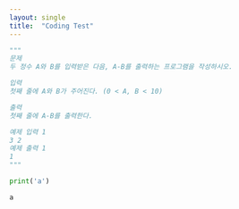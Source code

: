 ```yaml
---
layout: single
title:  "Coding Test"
---
```


```python
"""
문제
두 정수 A와 B를 입력받은 다음, A-B를 출력하는 프로그램을 작성하시오.

입력
첫째 줄에 A와 B가 주어진다. (0 < A, B < 10)

출력
첫째 줄에 A-B를 출력한다.

예제 입력 1 
3 2
예제 출력 1 
1
"""
```


```python
print('a')
```

    a
    
